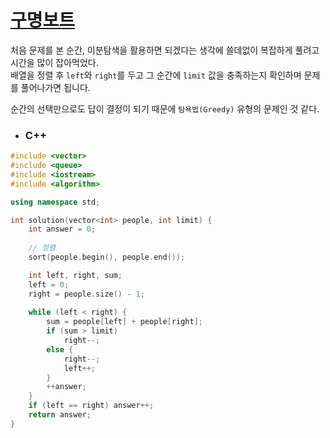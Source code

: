 # [구명보트](https://programmers.co.kr/learn/courses/30/lessons/42885)

처음 문제를 본 순간, 이분탐색을 활용하면 되겠다는 생각에 쓸데없이 복잡하게 풀려고 시간을 많이 잡아먹었다.  
배열을 정렬 후 `left`와 `right`를 두고 그 순간에 `limit` 값을 충족하는지 확인하며 문제를 풀어나가면 됩니다.

순간의 선택만으로도 답이 결정이 되기 때문에 `탐욕법(Greedy)` 유형의 문제인 것 같다.

* ### C++

```c++
#include <vector>
#include <queue>
#include <iostream>
#include <algorithm>

using namespace std;

int solution(vector<int> people, int limit) {
	int answer = 0;
	
	// 정렬
	sort(people.begin(), people.end());

	int left, right, sum;
	left = 0; 
	right = people.size() - 1;
	
	while (left < right) {
		sum = people[left] + people[right];
		if (sum > limit)
			right--;
		else {
			right--;
			left++;
		}
		++answer;
	}
	if (left == right) answer++;
	return answer;
}
```
